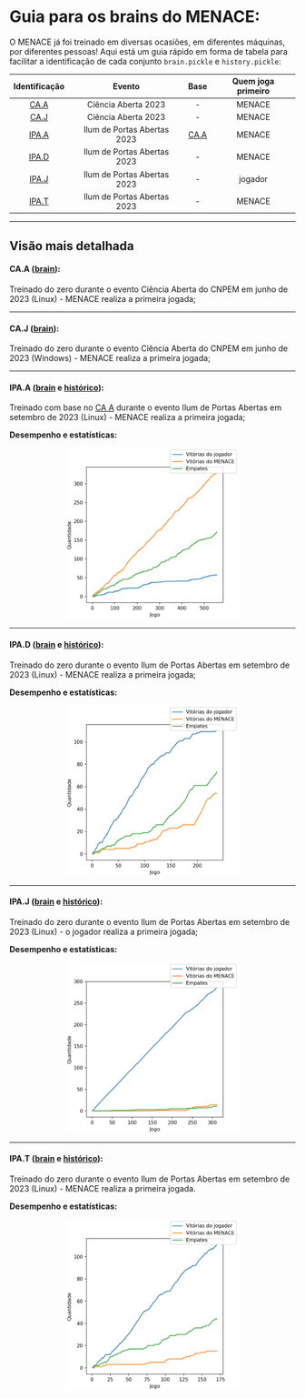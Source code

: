 # Guia para os brains do MENACE:

O MENACE já foi treinado em diversas ocasiões, em diferentes máquinas, por diferentes pessoas! Aqui está um guia rápido em forma de tabela para facilitar a identificação de cada conjunto `brain.pickle` e `history.pickle`:

|          Identificação           |            Evento           |       Base         | Quem joga primeiro |
|:--------------------------------:|:---------------------------:|:------------------:|:------------------:|
|        [CA.A](#caa-brain)        |     Ciência Aberta 2023     |         -          |       MENACE       |
|        [CA.J](#caj-brain)        |     Ciência Aberta 2023     |         -          |       MENACE       |
| [IPA.A](#ipaa-brain-e-histórico) | Ilum de Portas Abertas 2023 | [CA.A](#caa-brain) |       MENACE       |
| [IPA.D](#ipad-brain-e-histórico) | Ilum de Portas Abertas 2023 |         -          |       MENACE       |
| [IPA.J](#ipaj-brain-e-histórico) | Ilum de Portas Abertas 2023 |         -          |       jogador      |
| [IPA.T](#ipat-brain-e-histórico) | Ilum de Portas Abertas 2023 |         -          |       MENACE       |


<hr>


## Visão mais detalhada

#### CA.A ([brain](./files/assets/dados/brain_CA_A.pickle)):

Treinado do zero durante o evento Ciência Aberta do CNPEM em junho de 2023 (Linux) - MENACE realiza a primeira jogada;

<hr>

#### CA.J ([brain](brain_CA_J.pickle)):

Treinado do zero durante o evento Ciência Aberta do CNPEM em junho de 2023 (Windows) - MENACE realiza a primeira jogada;

<hr>

#### IPA.A ([brain](./files/assets/dados/brain_IPA_A.pickle) e [histórico](./files/assets/dados/history_IPA_A.pickle)):

Treinado com base no [CA A](#ca-a-pickle) durante o evento Ilum de Portas Abertas em setembro de 2023 (Linux) - MENACE realiza a primeira jogada;

**Desempenho e estatísticas:**

<p align="center"><img src='./files/assets/graficos/IPA-A.png' height="300"></p>

<hr>

#### IPA.D ([brain](./files/assets/dados/brain_IPA_D.pickle) e [histórico](./files/assets/dados/history_IPA_D.pickle)):

Treinado do zero durante o evento Ilum de Portas Abertas em setembro de 2023 (Linux) - MENACE realiza a primeira jogada;

**Desempenho e estatísticas:**

<p align="center"><img src='./files/assets/graficos/IPA-D.png' height="300"></p>

<hr>

#### IPA.J ([brain](./files/assets/dados/brain_IPA_J.pickle) e [histórico](./files/assets/dados/history_IPA_J.pickle)):


Treinado do zero durante o evento Ilum de Portas Abertas em setembro de 2023 (Linux) - o jogador realiza a primeira jogada;

**Desempenho e estatísticas:**

<p align="center"><img src='./files/assets/graficos/IPA-J.png' height="300"></p>

<hr>

#### IPA.T ([brain](./files/assets/dados/brain_IPA_T.pickle) e [histórico](./files/assets/dados/history_IPA_T.pickle)):


Treinado do zero durante o evento Ilum de Portas Abertas em setembro de 2023 (Linux) - MENACE realiza a primeira jogada.

**Desempenho e estatísticas:**

<p align="center"><img src='./files/assets/graficos/IPA-T.png' height="300"></p>

